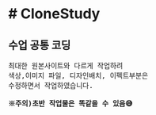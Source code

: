 <h1># CloneStudy</h1>
<h2>수업 공통 코딩</h2>


<pre font-size="2em">
최대한 원본사이트와 다르게 작업하려 
색상,이미지 파일, 디자인배치, 이펙트부분은
수정하면서 작업하였습니다.

<strong>※주의)초반 작업물은 똑같을 수 있음😅 </strong>
</pre>







